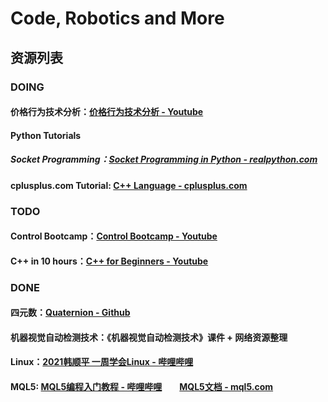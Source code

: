 # Code, Robotics and More

## 资源列表

### DOING

#### 价格行为技术分析：[价格行为技术分析 - Youtube](https://www.youtube.com/watch?v=ZDfeSgVc9Hs&list=PL7WPLNsdMyYeE84KVcxKJjtoxqKZnW2kb)

#### Python Tutorials
##### Socket Programming：[Socket Programming in Python - realpython.com](https://realpython.com/python-sockets/)

#### cplusplus.com Tutorial: [C++ Language - cplusplus.com](https://cplusplus.com/doc/tutorial/)

### TODO

#### Control Bootcamp：[Control Bootcamp - Youtube](https://youtu.be/Pi7l8mMjYVE)

#### C++ in 10 hours：[C++ for Beginners - Youtube](https://youtu.be/iBG0fN8lY8Y)


### DONE

#### 四元数：[Quaternion - Github](https://github.com/Krasjet/quaternion)

#### 机器视觉自动检测技术：《机器视觉自动检测技术》课件 + 网络资源整理

#### Linux：[2021韩顺平 一周学会Linux - 哔哩哔哩](https://www.bilibili.com/video/BV1Sv411r7vd)

#### MQL5: [MQL5编程入门教程 - 哔哩哔哩](https://space.bilibili.com/342693735/channel/collectiondetail?sid=857554)　　[MQL5文档 - mql5.com](https://www.mql5.com/zh/docs)
